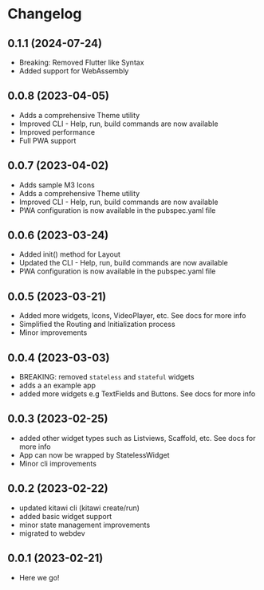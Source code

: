 # Changelog

## 0.1.1 (2024-07-24)

- Breaking: Removed Flutter like Syntax
- Added support for WebAssembly

## 0.0.8 (2023-04-05)

- Adds a comprehensive Theme utility
- Improved CLI - Help, run, build commands are now available
- Improved performance
- Full PWA support

## 0.0.7 (2023-04-02)

- Adds sample M3 Icons
- Adds a comprehensive Theme utility
- Improved CLI - Help, run, build commands are now available
- PWA configuration is now available in the pubspec.yaml file

## 0.0.6 (2023-03-24)

- Added init() method for Layout
- Updated the CLI - Help, run, build commands are now available
- PWA configuration is now available in the pubspec.yaml file

## 0.0.5 (2023-03-21)

- Added more widgets, Icons, VideoPlayer, etc. See docs for more info
- Simplified the Routing and Initialization process
- Minor improvements

## 0.0.4 (2023-03-03)

- BREAKING: removed `stateless` and `stateful` widgets
- adds a an example app
- added more widgets e.g TextFields and Buttons. See docs for more info

## 0.0.3 (2023-02-25)

- added other widget types such as Listviews, Scaffold, etc. See docs for more info
- App can now be wrapped by StatelessWidget
- Minor cli improvements

## 0.0.2 (2023-02-22)

- updated kitawi cli (kitawi create/run)
- added basic widget support
- minor state management improvements
- migrated to webdev

## 0.0.1 (2023-02-21)

- Here we go!
